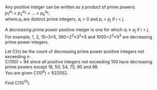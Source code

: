 <p>Any positive integer can be written as a product of prime powers: <var>p</var><sub>1</sub><sup><var>a</var><sub>1</sub></sup> × <var>p</var><sub>2</sub><sup><var>a</var><sub>2</sub></sup> × ... × <var>p<sub>k</sub><sup>a<sub>k</sub></sup></var>,<br />
where <var>p<sub>i</sub></var> are distinct prime integers, <var>a<sub>i</sub></var> &gt; 0 and <var>p<sub>i</sub></var> &lt; <var>p<sub>j</sub></var> if <var>i</var> &lt; <var>j</var>.</p>

<p>A <i>decreasing prime power</i> positive integer is one for which <var>a<sub>i</sub></var> ≥ <var>a<sub>j</sub></var> if <var>i</var> &lt; <var>j</var>.<br />
For example, 1, 2, 15=3×5, 360=2<sup>3</sup>×3<sup>2</sup>×5 and 1000=2<sup>3</sup>×5<sup>3</sup> are decreasing prime power integers.</p>

<p>Let C(<var>n</var>) be the count of decreasing prime power positive integers not exceeding <var>n</var>.<br />
C(100) = 94 since all positive integers not exceeding 100 have decreasing prime powers except 18, 50, 54, 75, 90 and 98.<br />
You are given C(10<sup>6</sup>) = 922052.</p>

<p>Find C(10<sup>13</sup>).</p>

